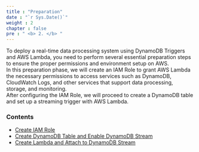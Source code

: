 ```yaml
---
title : "Preparation"
date : "`r Sys.Date()`"
weight : 2
chapter : false
pre : " <b> 2. </b> "
---
```

To deploy a real-time data processing system using DynamoDB Triggers and AWS Lambda, you need to perform several essential preparation steps to ensure the proper permissions and environment setup on AWS.  
In this preparation phase, we will create an IAM Role to grant AWS Lambda the necessary permissions to access services such as DynamoDB, CloudWatch Logs, and other services that support data processing, storage, and monitoring.  
After configuring the IAM Role, we will proceed to create a DynamoDB table and set up a streaming trigger with AWS Lambda.

### Contents
  - [Create IAM Role](2.1-create-iam-role/)
  - [Create DynamoDB Table and Enable DynamoDB Stream](2.2-create-dynamo/)
  - [Create Lambda and Attach to DynamoDB Stream](2.3-create-lambda/)
